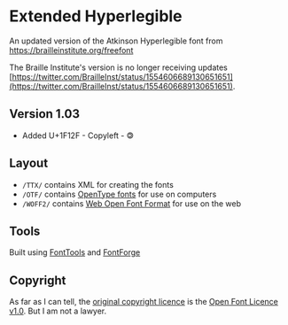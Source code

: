 # Extended Hyperlegible

An updated version of the Atkinson Hyperlegible font from https://brailleinstitute.org/freefont

The Braille Institute's version is no longer receiving updates [https://twitter.com/BrailleInst/status/1554606689130651651](https://twitter.com/BrailleInst/status/1554606689130651651).

## Version 1.03

* Added U+1F12F - Copyleft - 🄯

## Layout

* `/TTX/` contains XML for creating the fonts
* `/OTF/` contains [OpenType fonts](https://en.wikipedia.org/wiki/OpenType) for use on computers
* `/WOFF2/` contains [Web Open Font Format](https://en.wikipedia.org/wiki/Web_Open_Font_Format) for use on the web

## Tools

Built using [FontTools](https://pypi.org/project/fonttools/) and [FontForge](https://fontforge.org/)

## Copyright

As far as I can tell, the [original copyright licence](https://www.brailleinstitute.org/wp-content/uploads/2020/11/Atkinson-Hyperlegible-Font-License-2020-1104.pdf) is the [Open Font Licence v1.0](https://scripts.sil.org/cms/scripts/page.php?item_id=OFL10_web). But I am not a lawyer.
